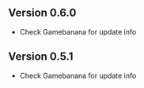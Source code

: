 
## Version 0.6.0
- Check Gamebanana for update info



## Version 0.5.1

- Check Gamebanana for update info

